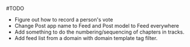 #TODO

- Figure out how to record a person's vote
- Change Post app name to Feed and Post model to Feed everywhere
- Add something to do the numbering/sequencing of chapters in tracks.
- Add feed list from a domain with domain template tag filter.
